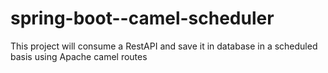 # spring-boot--camel-scheduler
This project will consume a RestAPI and save it in database in a scheduled basis using Apache camel routes
